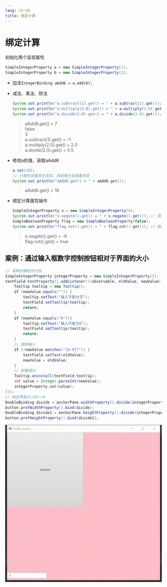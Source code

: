 ```yaml
---
lang: zh-CN
title: 绑定计算
---
```



# 绑定计算

初始化两个监视属性

```java
SimpleIntegerProperty a = new SimpleIntegerProperty(1);  
SimpleIntegerProperty b = new SimpleIntegerProperty(2);
```

* 加法`IntegerBinding aAdd6 = a.add(6);`

* 减法、乘法、除法
  
    ```java
    System.out.println("a.subtract(1).get() = " + a.subtract(2).get());  
    System.out.println("a.multiply(2.0).get() = " + a.multiply(2.0).get());  
    System.out.println("a.divide(2.0).get() = " + a.divide(2.0).get());
    ```
    
    > aAdd6.get() = 7  
    > false  
    > 3  
    > a.subtract(1).get() = -1  
    > a.multiply(2.0).get() = 2.0  
    > a.divide(2.0).get() = 0.5

* 修改a的值，获取aAdd6
  
    ```java
    a.set(10);  
    // 计算的变量发生改变，则结果也会跟着改变  
    System.out.println("aAdd6.get() = " + aAdd6.get());
    ```
    
    > aAdd6.get() = 16

* 绑定计算属性操作
  
    ```java
    SimpleIntegerProperty x = new SimpleIntegerProperty(6);  
    System.out.println("x.negate().get() = " + x.negate().get()); // 取相反数  
    SimpleBooleanProperty flag = new SimpleBooleanProperty(false);  
    System.out.println("flag.not().get() = " + flag.not().get()); // 取非
    ```
    
    > x.negate().get() = -6  
    > flag.not().get() = true

## 案例：通过输入框数字控制按钮相对于界面的大小

```java
// 省略创建组件代码
SimpleIntegerProperty integerProperty = new SimpleIntegerProperty(2);  
textField.textProperty().addListener(((observable, oldValue, newValue) -> {  
    Tooltip tooltip = new Tooltip();  
    if (newValue.equals("")) {  
        tooltip.setText("输入不能为空");  
        textField.setTooltip(tooltip);  
        return;  
    }  
    if (newValue.equals("0")){  
        tooltip.setText("输入不能为0");  
        textField.setTooltip(tooltip);  
        return;  
    }  
    // 限制输入  
    if (!newValue.matches("[0-9]*")) {  
        textField.setText(oldValue);  
        newValue = oldValue;  
    }  
    // 卸载提示  
    Tooltip.uninstall(textField,tooltip);  
    int value = Integer.parseInt(newValue);  
    integerProperty.set(value);  
}));  
// 绑定界面大小的一半  
DoubleBinding divide = anchorPane.widthProperty().divide(integerProperty);  
button.prefWidthProperty().bind(divide);  
DoubleBinding divide1 = anchorPane.heightProperty().divide(integerProperty);  
button.prefHeightProperty().bind(divide1);
```

![](../assets/VeryCapture_20220523122632.gif)